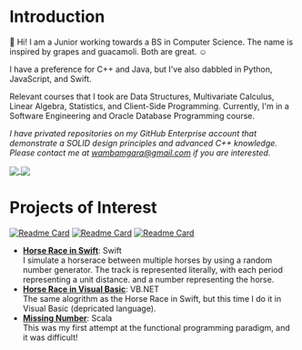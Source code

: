 # Introduction

👋 Hi! I am a Junior working towards a BS in Computer Science. The name is inspired by grapes and guacamoli. Both are great. :relaxed:

I have a preference for C++ and Java, but I've also dabbled in Python, JavaScript, and Swift. 

Relevant courses that I took are Data Structures, Multivariate Calculus, Linear Algebra, Statistics, and Client-Side Programming. Currently, I'm in a Software Engineering and Oracle Database Programming course.

*I have privated repositories on my GitHub Enterprise account that demonstrate a SOLID design principles and advanced C++ knowledge. Please contact me at wambamgara@gmail.com if you are interested.*


<!-- Some HTML for the Widgets Layout -->
<!-- Themes were chosen, to the best of my ability, by 508 Compliance and accessibility design standards -->

<!-- Github Stats Widget
       !-- provided by https://github.com/anuraghazra/github-readme-stats#responsive-card-theme
       !-- Made responsive to different background themes for better contrast,
       !-- and aligned with Github Language Widget.
      -->
<a href="https://github.com/anuraghazra/convoychat">
  <picture>
  <source align="center" srcset="https://github-readme-stats.vercel.app/api?username=grapemoli&show_icons=true&hide_border=true&theme=flag-india"
        media="(prefers-color-scheme: dark)" />
  <source align="center" srcset="https://github-readme-stats.vercel.app/api?username=grapemoli&show_icons=true&hide_border=true&theme=onedark"
        media="(prefers-color-scheme: light), (prefers-color-scheme: no-preference)" />
  <img align="center" src="https://github-readme-stats.vercel.app/api?username=grapemoli&show_icons=true&hide_border=true&theme=onedark"
        media="" />
  </picture>
</a>
     
<!-- Github Language Widget
       !-- provided by https://github.com/anuraghazra/github-readme-stats#responsive-card-theme
       !-- Made responsive to different browser themes.
        -->
<a href="https://github.com/anuraghazra/convoychat">
  <picture>
  <source align="center" srcset="https://github-readme-stats.vercel.app/api/top-langs/?username=grapemoli&show_icons=true&layout=compact&hide_border=true&theme=flag-india"
        media="(prefers-color-scheme: dark)" />
  <source align="center" srcset="https://github-readme-stats.vercel.app/api/top-langs/?username=grapemoli&show_icons=true&hide_border=true&layout=compact&theme=dracula"
        media="(prefers-color-scheme: light), (prefers-color-scheme: no-preference)" />
  <img align="center" src="https://github-readme-stats.vercel.app/api/top-langs/?username=grapemoli&show_icons=true&layout=compact&hide_border=true&theme=dracula"
        media="" />
  </picture>
</a>



# Projects of Interest
[![Readme Card](https://github-readme-stats.vercel.app/api/pin/?username=grapemoli&repo=PokeDex&show_owner=true&theme=swift)](https://github.com/grapemoli/PokeDex)
[![Readme Card](https://github-readme-stats.vercel.app/api/pin/?username=grapemoli&repo=MGOT&show_owner=true&theme=swift)](https://github.com/grapemoli/MGOT)
[![Readme Card](https://github-readme-stats.vercel.app/api/pin/?username=grapemoli&repo=spellChecker&show_owner=true&theme=swift)](https://github.com/grapemoli/spellChecker)


- **[Horse Race in Swift](https://github.com/grapemoli/horseRaceSwift)**: Swift
<br>I simulate a horserace between multiple horses by using a random number generator. The track is represented literally, with each period representing a unit distance. and a number representing the horse. 
- **[Horse Race in Visual Basic](https://github.com/grapemoli/horseRaceVB)**: VB.NET
<br>The same alogrithm as the Horse Race in Swift, but this time I do it in Visual Basic (depricated language). 
- **[Missing Number](https://github.com/grapemoli/missingNumber)**: Scala
<br>This was my first attempt at the functional programming paradigm, and it was difficult!

